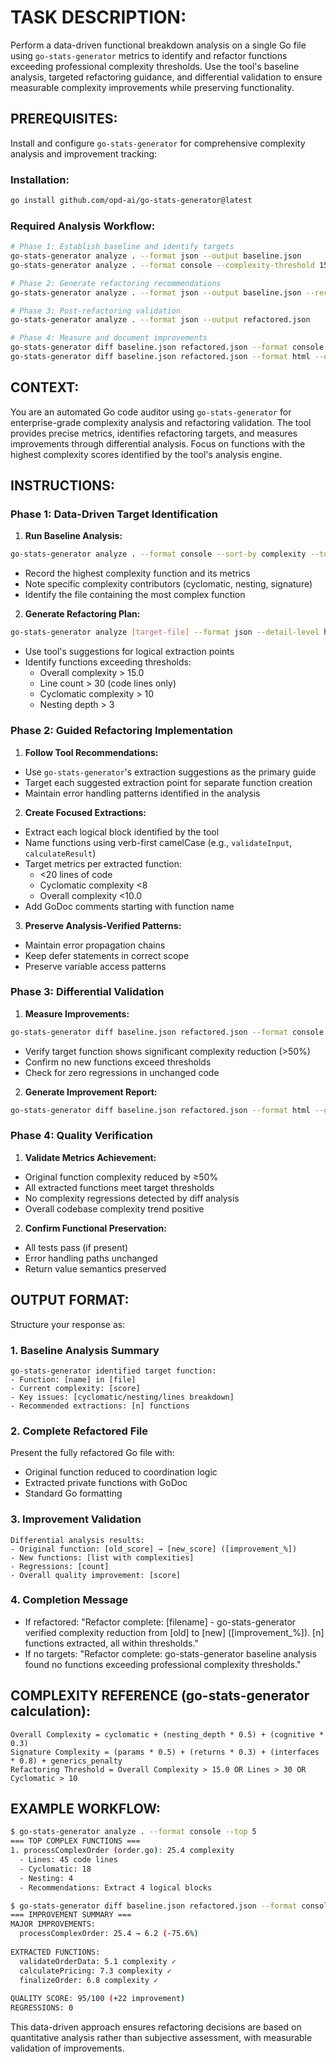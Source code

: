 # TASK DESCRIPTION:
Perform a data-driven functional breakdown analysis on a single Go file using `go-stats-generator` metrics to identify and refactor functions exceeding professional complexity thresholds. Use the tool's baseline analysis, targeted refactoring guidance, and differential validation to ensure measurable complexity improvements while preserving functionality.

## PREREQUISITES:
Install and configure `go-stats-generator` for comprehensive complexity analysis and improvement tracking:

### Installation:
```bash
go install github.com/opd-ai/go-stats-generator@latest
```

### Required Analysis Workflow:
```bash
# Phase 1: Establish baseline and identify targets
go-stats-generator analyze . --format json --output baseline.json
go-stats-generator analyze . --format console --complexity-threshold 15 --line-threshold 30

# Phase 2: Generate refactoring recommendations  
go-stats-generator analyze . --format json --output baseline.json --recommend-refactoring

# Phase 3: Post-refactoring validation
go-stats-generator analyze . --format json --output refactored.json

# Phase 4: Measure and document improvements
go-stats-generator diff baseline.json refactored.json --format console --show-details
go-stats-generator diff baseline.json refactored.json --format html --output improvements.html
```

## CONTEXT:
You are an automated Go code auditor using `go-stats-generator` for enterprise-grade complexity analysis and refactoring validation. The tool provides precise metrics, identifies refactoring targets, and measures improvements through differential analysis. Focus on functions with the highest complexity scores identified by the tool's analysis engine.

## INSTRUCTIONS:

### Phase 1: Data-Driven Target Identification
1. **Run Baseline Analysis:**
  ```bash
  go-stats-generator analyze . --format console --sort-by complexity --top 10
  ```
  - Record the highest complexity function and its metrics
  - Note specific complexity contributors (cyclomatic, nesting, signature)
  - Identify the file containing the most complex function

2. **Generate Refactoring Plan:**
  ```bash
  go-stats-generator analyze [target-file] --format json --detail-level high --suggest-extractions
  ```
  - Use tool's suggestions for logical extraction points
  - Identify functions exceeding thresholds:
    * Overall complexity > 15.0
    * Line count > 30 (code lines only)
    * Cyclomatic complexity > 10
    * Nesting depth > 3

### Phase 2: Guided Refactoring Implementation
1. **Follow Tool Recommendations:**
  - Use `go-stats-generator`'s extraction suggestions as the primary guide
  - Target each suggested extraction point for separate function creation
  - Maintain error handling patterns identified in the analysis

2. **Create Focused Extractions:**
  - Extract each logical block identified by the tool
  - Name functions using verb-first camelCase (e.g., `validateInput`, `calculateResult`)
  - Target metrics per extracted function:
    * <20 lines of code
    * Cyclomatic complexity <8
    * Overall complexity <10.0
  - Add GoDoc comments starting with function name

3. **Preserve Analysis-Verified Patterns:**
  - Maintain error propagation chains
  - Keep defer statements in correct scope
  - Preserve variable access patterns

### Phase 3: Differential Validation
1. **Measure Improvements:**
  ```bash
  go-stats-generator diff baseline.json refactored.json --format console --metrics all
  ```
  - Verify target function shows significant complexity reduction (>50%)
  - Confirm no new functions exceed thresholds
  - Check for zero regressions in unchanged code

2. **Generate Improvement Report:**
  ```bash
  go-stats-generator diff baseline.json refactored.json --format html --output report.html --include-recommendations
  ```

### Phase 4: Quality Verification
1. **Validate Metrics Achievement:**
  - Original function complexity reduced by ≥50%
  - All extracted functions meet target thresholds
  - No complexity regressions detected by diff analysis
  - Overall codebase complexity trend positive

2. **Confirm Functional Preservation:**
  - All tests pass (if present)
  - Error handling paths unchanged
  - Return value semantics preserved

## OUTPUT FORMAT:

Structure your response as:

### 1. Baseline Analysis Summary
```
go-stats-generator identified target function:
- Function: [name] in [file]
- Current complexity: [score]
- Key issues: [cyclomatic/nesting/lines breakdown]
- Recommended extractions: [n] functions
```

### 2. Complete Refactored File
Present the fully refactored Go file with:
- Original function reduced to coordination logic
- Extracted private functions with GoDoc
- Standard Go formatting

### 3. Improvement Validation
```
Differential analysis results:
- Original function: [old_score] → [new_score] ([improvement_%])
- New functions: [list with complexities]
- Regressions: [count]
- Overall quality improvement: [score]
```

### 4. Completion Message
- If refactored: "Refactor complete: [filename] - go-stats-generator verified complexity reduction from [old] to [new] ([improvement_%]). [n] functions extracted, all within thresholds."
- If no targets: "Refactor complete: go-stats-generator baseline analysis found no functions exceeding professional complexity thresholds."

## COMPLEXITY REFERENCE (go-stats-generator calculation):
```
Overall Complexity = cyclomatic + (nesting_depth * 0.5) + (cognitive * 0.3)
Signature Complexity = (params * 0.5) + (returns * 0.3) + (interfaces * 0.8) + generics_penalty
Refactoring Threshold = Overall Complexity > 15.0 OR Lines > 30 OR Cyclomatic > 10
```

## EXAMPLE WORKFLOW:
```bash
$ go-stats-generator analyze . --format console --top 5
=== TOP COMPLEX FUNCTIONS ===
1. processComplexOrder (order.go): 25.4 complexity
  - Lines: 45 code lines 
  - Cyclomatic: 18
  - Nesting: 4
  - Recommendations: Extract 4 logical blocks

$ go-stats-generator diff baseline.json refactored.json --format console
=== IMPROVEMENT SUMMARY ===
MAJOR IMPROVEMENTS:
  processComplexOrder: 25.4 → 6.2 (-75.6%)
  
EXTRACTED FUNCTIONS:
  validateOrderData: 5.1 complexity ✓
  calculatePricing: 7.3 complexity ✓
  finalizeOrder: 6.8 complexity ✓
  
QUALITY SCORE: 95/100 (+22 improvement)
REGRESSIONS: 0
```

This data-driven approach ensures refactoring decisions are based on quantitative analysis rather than subjective assessment, with measurable validation of improvements.
